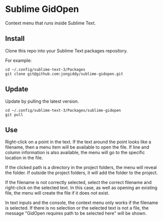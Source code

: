 # Sublime GidOpen

Context menu that runs inside Sublime Text.

## Install

Clone this repo into your Sublime Text packages repository.

For example:
```
cd ~/.config/sublime-text-3/Packages
git clone git@github.com:jongiddy/sublime-gidopen.git
```

## Update

Update by pulling the latest version.

```
cd ~/.config/sublime-text-3/Packages/sublime-gidopen
git pull
```

## Use

Right-click on a point in the text. If the text around the point looks 
like a filename, then a menu item will be available to open the file.
If line and column information is also available, the menu will go to
the specific location in the file.

If the clicked path is a directory in the project folders, the menu
will reveal the folder.
If outside the project folders, it will add the folder to the project.

If the filename is not correctly selected, select the correct filename
and right-click on the selected text.  In this case, as well as
opening an existing file, the menu will create the file if it does not
exist.

In text inputs and the console, the context menu only works if the
filename is selected.  If there is no selection or the selected text
is not a file, the message "GidOpen requires path to be selected here"
will be shown.
